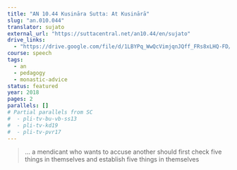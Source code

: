 ```yaml
---
title: "AN 10.44 Kusināra Sutta: At Kusinārā"
slug: "an.010.044"
translator: sujato
external_url: "https://suttacentral.net/an10.44/en/sujato"
drive_links:
  - "https://drive.google.com/file/d/1LBYPq_WwQcVimjqnJQff_FRs8xLHQ-FD/view?usp=drivesdk"
course: speech
tags:
  - an
  - pedagogy
  - monastic-advice
status: featured
year: 2018
pages: 2
parallels: []
# Partial parallels from SC
#  - pli-tv-bu-vb-ss13
#  - pli-tv-kd19
#  - pli-tv-pvr17
---
```


> … a mendicant who wants to accuse another should first check five things in themselves and establish five things in themselves

<!---->
